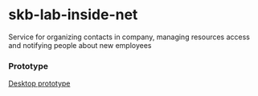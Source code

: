 # skb-lab-inside-net
Service for organizing contacts in company, managing resources access and notifying people about new employees
### Prototype
[Desktop prototype](https://www.figma.com/proto/RNM74heNp8DasoZdM56Bmd/skb-lab-inside-net?node-id=76463%3A0&scaling=contain&page-id=76277%3A0)
